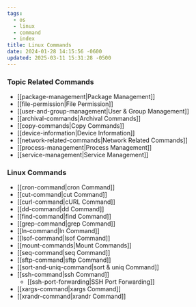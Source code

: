 ```yaml
---
tags:
  - os
  - linux
  - command
  - index
title: Linux Commands
date: 2024-01-28 14:15:56 -0600
updated: 2025-03-11 15:31:28 -0500
---
```


### Topic Related Commands

* [[package-management|Package Management]]
* [[file-permission|File Permission]]
* [[user-and-group-management|User & Group Management]]
* [[archival-commands|Archival Commands]]
* [[copy-commands|Copy Commands]]
* [[device-information|Device Information]]
* [[network-related-commands|Network Related Commands]]
* [[process-management|Process Management]]
* [[service-management|Service Management]]

### Linux Commands

* [[cron-command|cron Command]]
* [[cut-command|cut Command]]
* [[curl-command|cURL Command]]
* [[dd-command|dd Command]]
* [[find-command|find Command]]
* [[grep-command|grep Command]]
* [[ln-command|ln Command]]
* [[lsof-command|lsof Command]]
* [[mount-commands|Mount Commands]]
* [[seq-command|seq Command]]
* [[sftp-command|sftp Command]]
* [[sort-and-uniq-command|sort & uniq Command]]
* [[ssh-command|ssh Command]]
	* [[ssh-port-forwarding|SSH Port Forwarding]]
* [[xargs-command|xargs Command]]
* [[xrandr-command|xrandr Command]]
